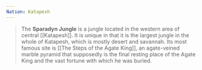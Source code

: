 ```yaml
---
Nation: Katapesh
---
```

> The **Sparadyn Jungle** is a jungle located in the western area of central [[Katapesh]]. It is unique in that it is the largest jungle in the whole of Katapesh, which is mostly desert and savannah. Its most famous site is [[The Steps of the Agate King]], an agate-veined marble pyramid that supposedly is the final resting place of the Agate King and the vast fortune with which he was buried.